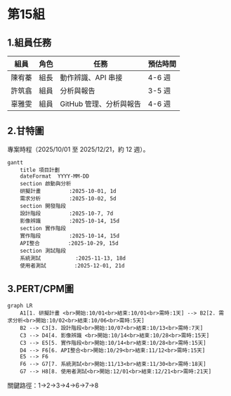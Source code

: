 # 第15組
 
## 1.組員任務

| 組員   | 角色 | 任務                                                                 | 預估時間 |
|--------|------|--------------------------------------------------------------------------|----------|
| 陳宥蓁 | 組長 | 動作辨識、API 串接 | 4-6 週   | 
| 許筑翕 | 組員 | 分析與報告 | 3-5 週   | 
| 辜雅雯 | 組員 | GitHub 管理、分析與報告 | 4-6 週   |

## 2.甘特圖

專案時程（2025/10/01 至 2025/12/21，約 12 週）。

```mermaid
gantt
    title 項目計劃
    dateFormat  YYYY-MM-DD
    section 啟動與分析
    研擬計畫         :2025-10-01, 1d
    需求分析         :2025-10-02, 5d
    section 開發階段
    設計階段         :2025-10-7, 7d
    影像辨識         :2025-10-14, 15d
    section 實作階段
    實作階段         :2025-10-14, 15d
    API整合         :2025-10-29, 15d
    section 測試階段
    系統測試           :2025-11-13, 18d
    使用者測試         :2025-12-01, 21d
```


## 3.PERT/CPM圖

```mermaid
graph LR
    A1[1. 研擬計畫 <br>開始:10/01<br>結束:10/01<br>需時:1天] --> B2[2. 需求分析<br>開始:10/02<br>結束:10/06<br>需時:5天]
    B2 --> C3[3. 設計階段<br>開始:10/07<br>結束:10/13<br>需時:7天]
    C3 --> D4[4. 影像辨識 <br>開始:10/14<br>結束:10/28<br>需時:15天]
    C3 --> E5[5. 實作階段<br>開始:10/14<br>結束:10/28<br>需時:15天]
    D4 --> F6[6. API整合<br>開始:10/29<br>結束:11/12<br>需時:15天]
    E5 --> F6
    F6 --> G7[7. 系統測試<br>開始:11/13<br>結束:11/30<br>需時:18天]
    G7 --> H8[8. 使用者測試<br>開始:12/01<br>結束:12/21<br>需時:21天]
```




關鍵路徑：1->2->3->4->6->7->8
